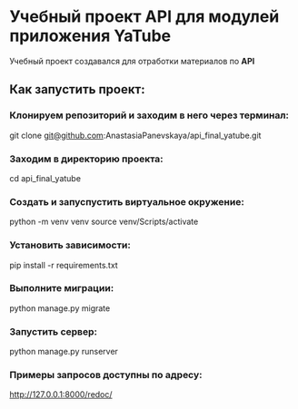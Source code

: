 # Учебный проект API для модулей приложения YaTube
Учебный проект создавался для отработки материалов по **API**

## Как запустить проект:

### Клонируем репозиторий и заходим в него через терминал:
git clone git@github.com:AnastasiaPanevskaya/api_final_yatube.git

### Заходим в директорию проекта:
cd api_final_yatube

### Создать и запуспустить виртуальное окружение:
python -m venv venv
source venv/Scripts/activate

### Установить зависимости:
pip install -r requirements.txt

### Выполните миграции:
python manage.py migrate

### Запустить сервер:

python manage.py runserver

### Примеры запросов доступны по адресу:
http://127.0.0.1:8000/redoc/
